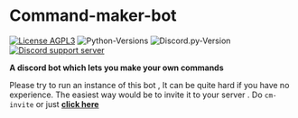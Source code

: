 # Command-maker-bot

[![License AGPL3](https://img.shields.io/github/license/albertopoljak/Licensy?color=red)](LICENSE.md)
![Python-Versions](https://img.shields.io/badge/python-3.7-blue?style=flat-square)
![Discord.py-Version](https://img.shields.io/badge/discord.py-1.3.3-blue?style=flat-square)
[![Discord support server](https://img.shields.io/discord/613844667611611332?color=%237289DA&label=Support%20Server&logo=discord)](https://discord.gg/MAJZ3cz)


**A discord bot which lets you make your own commands**

Please try to run an instance of this bot , It can be quite hard if you have no experience. The easiest way would be to invite it to your server . Do `cm-invite` or just [**__click here__**](https://discord.com/oauth2/authorize?client_id=717062311755513976&scope=bot&permissions=523336)


